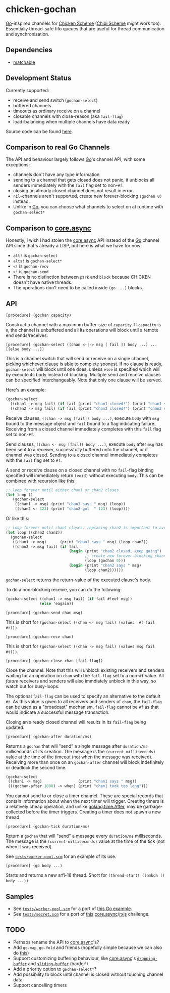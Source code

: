 # chicken-gochan

 [Chicken Scheme]: http://call-cc.org/
 [Chibi Scheme]: http://synthcode.com/wiki/chibi-scheme
 [Go]: http://golang.org/
 [core.async]: https://github.com/clojure/core.async

[Go]-inspired channels for [Chicken Scheme] ([Chibi Scheme] might work
too). Essentially thread-safe fifo queues that are useful for thread
communication and synchronization.

## Dependencies

- [matchable](wiki.call-cc.org/eggref/4/matchable)

## Development Status

Currently supported:

- receive and send switch (`gochan-select`)
- buffered channels
- timeouts as ordinary receive on a channel
- closable channels with close-reason (aka `fail-flag`)
- load-balancing when multiple channels have data ready

Source code can be found [here](https://github.com/Adellica/chicken-gochan).

## Comparison to real Go Channels

The API and behaviour largely follows [Go]'s channel API, with some
exceptions:

- channels don't have any type information
- sending to a channel that gets closed does not panic, it unblocks
  all senders immediately with the `fail` flag set to non-`#f`.
- closing an already closed channel does not result in error.
- `nil`-channels aren't supported, create new forever-blocking `(gochan 0)` instead.
- Unlike in [Go], you can choose what channels to select on at runtime with `gochan-select*`
  
## Comparison to [core.async]

Honestly, I wish I had stolen the [core.async] API instead of the [Go] channel API 
since that's already a LISP, but here is what we have for now:

- `alt!` is `gochan-select`
- `alts!` is `gochan-select*`
- `<!` is `gochan-recv`
- `>!` is `gochan-send`
- There is no distinction between `park` and `block` because CHICKEN 
  doesn't have native threads.
- The operations don't need to be called inside `(go ...)` blocks.

## API

    [procedure] (gochan capacity)

Construct a channel with a maximum buffer-size of `capacity`. If
`capacity` is `0`, the channel is unbuffered and all its operations
will block until a remote end sends/receives.

    [procedure] (gochan-select ((chan <-|-> msg [ fail ]) body ...) ... [(else body ...])

This is a channel switch that will send or receive on a single
channel, picking whichever clause is able to complete soonest. If no
clause is ready, `gochan-select` will block until one does, unless
`else` is specified which will by execute its body instead of
blocking. Multiple send and receive clauses can be specified
interchangeably. Note that only one clause will be served.

Here's an example:

```scheme
(gochan-select
  ((chan1 -> msg fail) (if fail (print "chan1 closed!") (print "chan1 says " msg)))
  ((chan2 -> msg fail) (if fail (print "chan2 closed!") (print "chan2 says " msg))))
```

Receive clauses, `((chan -> msg [fail]) body ...)`, execute `body`
with `msg` bound to the message object and `fail` bound to a flag
indicating failure. Receiving from a closed channel immediately
completes with this `fail` flag set to non-`#f`.

Send clauses, `((chan <- msg [fail]) body ...)`, execute `body` after
`msg` has been sent to a receiver, successfully buffered onto the
channel, or if channel was closed. Sending to a closed channel
immediately completes with the `fail` flag set to `#f`.

A send or receive clause on a closed channel with no `fail`-flag
binding specified will immediately return `(void)` without executing
`body`. This can be combined with recursion like this:

```scheme
;; loop forever until either chan1 or chan2 closes
(let loop ()
   (gochan-select
    ((chan1 -> msg) (print "chan1 says " msg) (loop))
    ((chan2 <- 123) (print "chan2 got  " 123) (loop))))
```

Or like this:

```scheme
;; loop forever until chan1 closes. replacing chan2 is important to avoid busy-wait!
(let loop ((chan2 chan2))
  (gochan-select
   ((chan1 -> msg)      (print "chan1 says " msg) (loop chan2))
   ((chan2 -> msg fail) (if fail
                            (begin (print "chan2 closed, keep going")
                                   ;; create new forever-blocking channel
                                   (loop (gochan 0)))
                            (begin (print "chan2 says " msg)
                                   (loop chan2))))))
```

`gochan-select` returns the return-value of the executed clause's
body.

To do a non-blocking receive, you can do the following:

```scheme
(gochan-select ((chan1 -> msg fail) (if fail #!eof msg))
               (else 'eagain))
```

    [procedure] (gochan-send chan msg)

This is short for `(gochan-select ((chan <- msg fail) (values  #f fail #t)))`.

    [procedure] (gochan-recv chan)

This is short for `(gochan-select ((chan -> msg fail) (values msg fail #t)))`.

    [procedure] (gochan-close chan [fail-flag])

Close the channel. Note that this will unblock existing receivers and
senders waiting for an operation on `chan` with the `fail-flag` set to
a non-`#f` value. All _future_ receivers and senders will also
immdiately unblock in this way, so watch out for busy-loops.

The optional `fail-flag` can be used to specify an alternative to the
default `#t`. As this value is given to all receivers and senders of
`chan`, the `fail-flag` can be used as a "broadcast"
mechanism. `fail-flag` cannot be `#f` as that would indicate a
successful message transaction.

Closing an already closed channel will results in its `fail-flag`
being updated.

    [procedure] (gochan-after duration/ms)

Returns a `gochan` that will "send" a single message after
`duration/ms` milliseconds of its creation. The message is the
`(current-milliseconds)` value at the time of the timeout (not when
the message was received). Receiving more than once on an
`gochan-after` channel will block indefinitely or deadlock the second
time.

```scheme
(gochan-select
 ((chan1 -> msg)                (print "chan1 says " msg))
 (((gochan-after 1000) -> when) (print "chan1 took too long")))
```

You cannot send to or close a timer channel. These are special records
that contain information about when the next timer will
trigger. Creating timers is a relatively cheap operation, and
unlike [golang.time.After](https://golang.org/pkg/time/#After), may be
garbage-collected before the timer triggers. Creating a timer does not
spawn a new thread.

    [procedure] (gochan-tick duration/ms)

Return a `gochan` that will "send" a message every `duration/ms`
milliseconds. The message is the `(current-milliseconds)`
value at the time of the tick (not when it was received).

See [`tests/worker-pool.scm`](tests/worker-pool.scm) for
an example of its use.

    [procedure] (go body ...)

Starts and returns a new srfi-18 thread. Short for `(thread-start!
(lambda () body ...))`.

## Samples

- See [`tests/worker-pool.scm`](tests/worker-pool.scm) for a port of
  [this Go example](https://gobyexample.com/worker-pools).
- See [`tests/secret.scm`](tests/secret.scm) for a port of
  [this](https://blog.jayway.com/2014/09/16/comparing-core-async-and-rx-by-example/)
  [core.async]/[rxjs](https://github.com/Reactive-Extensions/RxJS) challenge.


## TODO

- Perhaps rename the API to [core.async]'s?
- Add `go-map`, `go-fold` and friends (hopefully simple because we can also do [this](http://clojure.github.io/core.async/#clojure.core.async/map))
- Support customizing buffering behaviour, like [core.async]'s [`dropping-buffer`](http://clojure.github.io/core.async/#clojure.core.async/dropping-buffer) and [`sliding-buffer`](http://clojure.github.io/core.async/#clojure.core.async/sliding-buffer) (harder!)
- Add a priority option to `gochan-select*`?
- Add possibility to block until channel is closed without touching channel data
- Support cancelling timers
